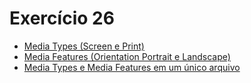 # Exercício 26

<ul>
    <li><a href="https://kryotsz.github.io/Exercicios_Curso_em_Video/HTML5_CSS3/Exercicios/ex026/mq001">Media Types (Screen e Print)</a></li>
    <li><a href="https://kryotsz.github.io/Exercicios_Curso_em_Video/HTML5_CSS3/Exercicios/ex026/mq002">Media Features (Orientation Portrait e Landscape)</a></li>
    <li><a href="https://kryotsz.github.io/Exercicios_Curso_em_Video/HTML5_CSS3/Exercicios/ex026/mq003">Media Types e Media Features em um único arquivo</a></li>
</ul>